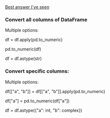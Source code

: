 [Best answer I've seen](https://stackoverflow.com/questions/15891038/change-data-type-of-columns-in-pandas)

### Convert all columns of DataFrame
Multiple options: 

df = df.apply(pd.to_numeric) 

pd.to_numeric(df)

df = df.astype(str)

### Convert specific columns:
Multiple options:

df[["a", "b"]] = df[["a", "b"]].apply(pd.to_numeric)

df["a"] = pd.to_numeric(df["a"])

df = df.astype({"a": int, "b": complex})

